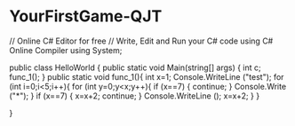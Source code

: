 # YourFirstGame-QJT
// Online C# Editor for free
// Write, Edit and Run your C# code using C# Online Compiler
using System;

public class HelloWorld
{
    public static void Main(string[] args)
    {
        int c; 
        func_1();
    }
    public static void func_1(){
         int x=1;
         Console.WriteLine ("test");
         for (int i=0;i<5;i++){
            for (int y=0;y<x;y++){
                if (x==7) {
                    continue;
                }
                Console.Write ("*");
            }
        if (x==7) {
            x=x+2;
            continue;
                }
        Console.WriteLine ();
        x=x+2;
         }
    }
   
}
